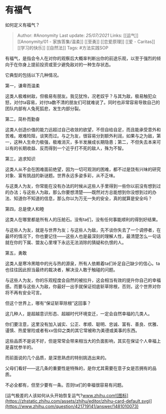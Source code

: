 # 有福气
如何定义有福气？

 > Author: #Anonymity
Last update: *25/07/2021* 
Links: [[运气]] [[Anonymity/01 - 家族答集/温柔]] [[至勇]] [[恋爱原理]] [[爱 - Caritas]] [[学习的快乐]] [[自然法]]
Tags:  #方法实践SOP  
  

有福气，是指会令人在对你的观察后大概率判断出你的前途乐观，以至于强烈的倾向于在你身上提前投资或至少避免敌对的一种生存状态。

它典型的包括以下几种情况。

第一，谦卑而温柔

这类人极难树敌，但极易有朋友。我见犹怜，况老奴乎？与其为敌，极易触犯众怒，对付ta容易，对付ta数不清的朋友们可就难说了。同时也非常容易导致自己的团队内部有人兔死狐悲，发生内部分裂。

  

第二，简朴而勤奋

这类人创造价值的能力远超过自己收敛的欲望，不但自给自足，而且能承受意外和苦难。艰难险阻，谈笑而过。与之为友，很容易分到额外利润，如果与之为敌，第一，这种人生命力极强，极难消灭，多半发展成长期隐患；第二，不但失去本来可以有的长期收益、反而得到一个近乎打不死的敌人，殊为不智。

  

第三，追求知识

这类人从不会在困难面前绝望，因为一切可观测的困难，都不过是饶有兴味的研究对象、富有挑战的新谜题。世界永远多姿多彩，从不乏味。

与这类人为友，你常能在没有办法的时候从这些人手里得到一些你以前没有想到过的办法；与这些人为敌，那么你要想清楚——既然对方总能想到你没想到过的办法、知道你不知道的信息，那么你以为万无一失的安全，真的就算是安全吗？

  

第四，总是使人和睦

这类人在哪里都是所有人的压舱石。没有ta们，没有任何事能顺利的得到好结果。

与这些人为友，就是与世界为友；与这些人为敌，先不谈你失去了一个调停者，在最坏的情况下，你也要记住——这些人也是最深刻的理解人性，最清楚怎么一句话就在你的下属、盟友心里埋下永远无法消除的猜疑和仇恨的人。

  

第五，勇敢

这类人是寒冷黑暗中的光与热的源泉，所有人依赖着ta们补足自己缺少的信心。ta也往往因此担当最终的裁决者，解决没人敢于触碰的问题。

与这些人为友，你的乐观程度会自然的被拉升，这会相当有效的提升你自己的幸福感。而要与这些人为敌，你最好一出手就保证彻底斩草除根，否则，这个世界对你将不再有安全可言。

但这个世界上，哪有“保证斩草除根”这回事？

  

  

这几种人，是超越意识形态、超越时代环境变迁，一定会自然幸福的几类人。

你们要注意，这里没有加入诚实、公正、孝顺、聪明、忠诚、富有、善良、优雅、谨慎、热爱冒险或者有xx信仰之类的其它常被称为美德或美事的东西。

这些品质不是说不好，但是常常会带来相当大的负面影响，其实在保证个人幸福上是喜忧参半的。

而前面说的几个品质，是深思熟虑的特别挑选出来的。

父母们看好——这几条的重要性是特殊的，是你尤其需要在意子女是否拥有的品质。

不必全都有，但至少要有一条。否则ta们的幸福很容易有问题。

[运气极差的人该如何从头开始恢复运气?​www.zhihu.com![图标](https://zhstatic.zhihu.com/assets/zhihu/editor/zhihu-card-default.svg)](https://www.zhihu.com/question/421719141/answer/1481010073)